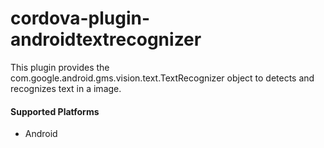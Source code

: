 # cordova-plugin-androidtextrecognizer
This plugin provides the com.google.android.gms.vision.text.TextRecognizer object to detects and recognizes text in a image.

#### Supported Platforms
- Android
